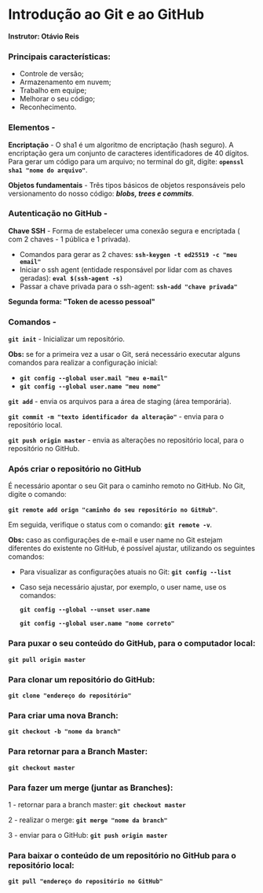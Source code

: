 # Introdução ao Git e ao GitHub

**Instrutor: Otávio Reis**



### Principais características:

- Controle de versão;
- Armazenamento em nuvem;
- Trabalho em equipe;
- Melhorar o seu código;
- Reconhecimento.

### Elementos -

**Encriptação** -  O sha1 é um algoritmo de encriptação (hash seguro).  A encriptação gera um conjunto de caracteres identificadores de 40 dígitos.  Para gerar um código para um arquivo; no terminal do git, digite: **`openssl sha1 "nome do arquivo"`**.



**Objetos fundamentais** - Três tipos  básicos de objetos responsáveis pelo versionamento do nosso código: ***blobs, trees e commits***.



### Autenticação no GitHub -

**Chave SSH** - Forma de estabelecer uma conexão segura e encriptada ( com 2 chaves - 1 pública e 1 privada).

- Comandos para gerar as 2 chaves:  **`ssh-keygen -t ed25519 -c "meu email"`**
- Iniciar o ssh agent (entidade responsável por lidar com as chaves geradas): **`eval $(ssh-agent -s)`**
- Passar a chave privada para o ssh-agent: **`ssh-add "chave privada"`**



**Segunda forma: "Token de acesso pessoal"**



### Comandos -

**`git init`** - Inicializar um repositório.

**Obs:** se for a primeira vez a usar o Git, será necessário executar alguns comandos para realizar a configuração inicial:

- **`git config --global user.mail "meu e-mail"`**
- **`git config --global user.name "meu nome"`**



**`git add`** - envia os arquivos para a área de staging (área temporária).



**`git commit -m "texto identificador da alteração"`** - envia para o repositório local.



**`git push origin master`** - envia as alterações no repositório local, para o repositório no GitHub.



### **Após criar o repositório no GitHub**

É necessário apontar o seu Git para o caminho remoto no GitHub.  No Git, digite o comando:

 **`git remote add orign "caminho do seu repositório no GitHub"`**.

Em seguida, verifique o status com o comando: **`git remote -v`**.

**Obs:** caso as configurações de e-mail e user name no Git estejam diferentes do existente no GitHub, é possível ajustar, utilizando os seguintes comandos:

- Para visualizar as configurações atuais no Git: **`git config --list`**

- Caso seja necessário ajustar, por exemplo, o user name, use os comandos:

  **`git config --global --unset user.name`**

  **`git config --global user.name "nome correto"`**



### Para puxar o seu conteúdo do GitHub, para o computador local: 

**`git pull origin master`**



### Para clonar um repositório do GitHub: 

**`git clone "endereço do repositório"`**



### Para criar uma nova Branch: 

**`git checkout -b "nome da branch"`**



### Para retornar para a Branch Master: 

**`git checkout master`**



### Para fazer um merge (juntar as Branches): 

1 - retornar para a branch master: **`git checkout master`**

2 - realizar o merge: **`git merge "nome da branch"`**

3 - enviar para o GitHub: **`git push origin master`**



### Para baixar o conteúdo de um repositório no GitHub para o repositório local:

**`git pull "endereço do repositório no GitHub"`**

